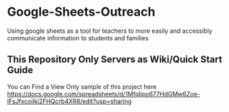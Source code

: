 # Google-Sheets-Outreach
Using google sheets as a tool for teachers to more easily and accessibly communicate information to students and families
## This Repository Only Servers as Wiki/Quick Start Guide
You can Find a View Only sample of this project here https://docs.google.com/spreadsheets/d/1MfqIipo677HdGMw6Zoe-lFsJfxcoiIkj2FHQcrb4XR8/edit?usp=sharing
